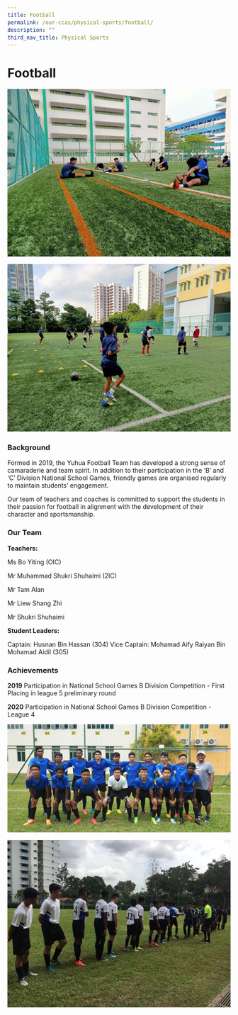 ```yaml
---
title: Football
permalink: /our-ccas/physical-sports/football/
description: ""
third_nav_title: Physical Sports
---
```

# **Football**
![](/images/11picture1.png)

![](/images/11picture2.png)

### Background

Formed in 2019, the Yuhua Football Team has developed a strong sense of camaraderie and team spirit. In addition to their participation in the ‘B’ and ‘C’ Division National School Games, friendly games are organised regularly to maintain students’ engagement. 

Our team of teachers and coaches is committed to support the students in their passion for football in alignment with the development of their character and sportsmanship.

### Our Team

**Teachers:** 

Ms Bo Yiting (OIC)

Mr Muhammad Shukri Shuhaimi (2IC)

Mr Tam Alan 

Mr Liew Shang Zhi

Mr Shukri Shuhaimi

**Student Leaders:** 

Captain: Husnan Bin Hassan (304)
Vice Captain: Mohamad Aify Raiyan Bin Mohamad Aidil (305) 


### Achievements

**2019** Participation in National School Games B Division Competition - First Placing in league 5 preliminary round 

**2020** Participation in National School Games B Division Competition - League 4 

![](/images/11picture3.png)

![](/images/11picture4.png)
